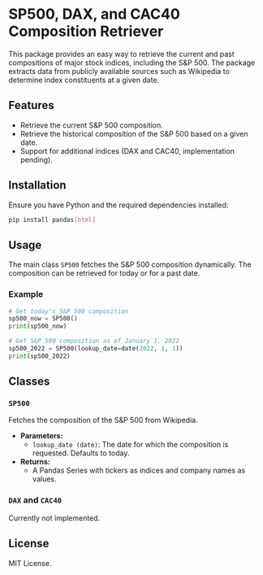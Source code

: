 # SP500, DAX, and CAC40 Composition Retriever

This package provides an easy way to retrieve the current and past compositions of major stock indices, including the S&P 500. The package extracts data from publicly available sources such as Wikipedia to determine index constituents at a given date.

## Features
- Retrieve the current S&P 500 composition.
- Retrieve the historical composition of the S&P 500 based on a given date.
- Support for additional indices (DAX and CAC40, implementation pending).

## Installation
Ensure you have Python and the required dependencies installed:
```sh
pip install pandas[html]
```

## Usage
The main class `SP500` fetches the S&P 500 composition dynamically. The composition can be retrieved for today or for a past date.

### Example
```python
# Get today's S&P 500 composition
sp500_now = SP500()
print(sp500_now)

# Get S&P 500 composition as of January 1, 2022
sp500_2022 = SP500(lookup_date=date(2022, 1, 1))
print(sp500_2022)
```

## Classes
### `SP500`
Fetches the composition of the S&P 500 from Wikipedia.
- **Parameters:**
  - `lookup_date (date)`: The date for which the composition is requested. Defaults to today.
- **Returns:**
  - A Pandas Series with tickers as indices and company names as values.

### `DAX` and `CAC40`
Currently not implemented.

## License
MIT License.